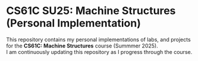 # CS61C SU25: Machine Structures (Personal Implementation)

This repository contains my personal implementations of labs, and projects for the **CS61C: Machine Structures** course (Summmer 2025).  
I am continuously updating this repository as I progress through the course.
